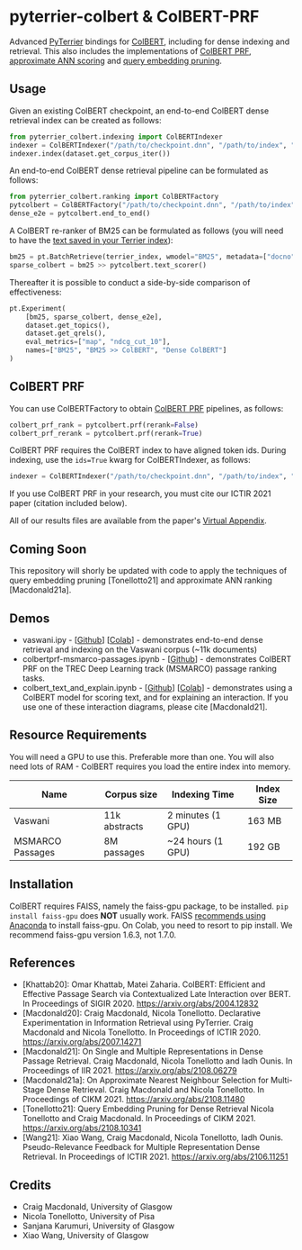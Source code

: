 # pyterrier-colbert & ColBERT-PRF

Advanced [PyTerrier](https://github.com/terrier-org/pyterrier) bindings for [ColBERT](https://github.com/stanford-futuredata/ColBERT/), including for dense indexing and retrieval. This also includes the implementations of [ColBERT PRF](https://arxiv.org/abs/2106.11251), [approximate ANN scoring](https://arxiv.org/abs/2108.11480) and [query embedding pruning](https://arxiv.org/abs/2108.10341). 

## Usage

Given an existing ColBERT checkpoint, an end-to-end ColBERT dense retrieval index can be created as follows:

```python
from pyterrier_colbert.indexing import ColBERTIndexer
indexer = ColBERTIndexer("/path/to/checkpoint.dnn", "/path/to/index", "index_name")
indexer.index(dataset.get_corpus_iter())
```

An end-to-end ColBERT dense retrieval pipeline can be formulated as follows:

```python
from pyterrier_colbert.ranking import ColBERTFactory
pytcolbert = ColBERTFactory("/path/to/checkpoint.dnn", "/path/to/index", "index_name")
dense_e2e = pytcolbert.end_to_end()
```

A ColBERT re-ranker of BM25 can be formulated as follows (you will need to have the [text saved in your Terrier index](https://pyterrier.readthedocs.io/en/latest/text.html)):

```python
bm25 = pt.BatchRetrieve(terrier_index, wmodel="BM25", metadata=["docno", "text"])
sparse_colbert = bm25 >> pytcolbert.text_scorer()
```

Thereafter it is possible to conduct a side-by-side comparison of effectiveness:

```python
pt.Experiment(
    [bm25, sparse_colbert, dense_e2e],
    dataset.get_topics(),
    dataset.get_qrels(),
    eval_metrics=["map", "ndcg_cut_10"],
    names=["BM25", "BM25 >> ColBERT", "Dense ColBERT"]
)
```

## ColBERT PRF

You can use ColBERTFactory to obtain [ColBERT PRF](https://arxiv.org/abs/2106.11251) pipelines, as follows:
```python
colbert_prf_rank = pytcolbert.prf(rerank=False)
colbert_prf_rerank = pytcolbert.prf(rerank=True)
```

ColBERT PRF requires the ColBERT index to have aligned token ids. During indexing, use the `ids=True` kwarg for ColBERTIndexer, as follows:
```python
indexer = ColBERTIndexer("/path/to/checkpoint.dnn", "/path/to/index", "index_name", ids=True)
```

If you use ColBERT PRF in your research, you must cite our ICTIR 2021 paper (citation included below).

All of our results files are available from the paper's [Virtual Appendix](https://github.com/Xiao0728/ColBERT-PRF-VirtualAppendix).

## Coming Soon

This repository will shorly be updated with code to apply the techniques of query embedding pruning [Tonellotto21] and approximate ANN ranking [Macdonald21a].

## Demos
 - vaswani.ipy - [[Github](vaswani.ipynb)] [[Colab](https://colab.research.google.com/github/cmacdonald/pyterrier_colbert/blob/main/vaswani.ipynb)] - demonstrates end-to-end dense retrieval and indexing on the Vaswani corpus (~11k documents)
 - colbertprf-msmarco-passages.ipynb - [[Github](colbertprf-msmarco-passages.ipynb)] - demonstrates ColBERT PRF on the TREC Deep Learning track (MSMARCO) passage ranking tasks.
 - colbert_text_and_explain.ipynb - [[Github](colbert_text_and_explain.ipynb)] [[Colab](https://colab.research.google.com/github/cmacdonald/pyterrier_colbert/blob/main/colbert_text_and_explain.ipynb)] - demonstrates using a ColBERT model for scoring text, and for explaining an interaction. If you use one of these interaction diagrams, please cite [Macdonald21].

## Resource Requirements

You will need a GPU to use this. Preferable more than one. You will also need lots of RAM - ColBERT requires you load the entire index into memory.

| Name               | Corpus size   | Indexing Time         | Index Size |
| -------------------| ------------- | --------------------- | ---------- |
| Vaswani            | 11k abstracts | 2 minutes (1 GPU)     | 163 MB     |
| MSMARCO Passages   | 8M passages   | ~24 hours (1 GPU)     | 192 GB     |

## Installation

ColBERT requires FAISS, namely the faiss-gpu package, to be installed. `pip install faiss-gpu` does **NOT** usually work.
FAISS [recommends using Anaconda](https://github.com/facebookresearch/faiss/blob/master/INSTALL.md) to install faiss-gpu.
On Colab, you need to resort to pip install. We recommend faiss-gpu version 1.6.3, not 1.7.0.


## References

 - [Khattab20]: Omar Khattab, Matei Zaharia. ColBERT: Efficient and Effective Passage Search via Contextualized Late Interaction over BERT. In Proceedings of SIGIR 2020. https://arxiv.org/abs/2004.12832
 - [Macdonald20]: Craig Macdonald, Nicola Tonellotto. Declarative Experimentation in Information Retrieval using PyTerrier. Craig Macdonald and Nicola Tonellotto. In Proceedings of ICTIR 2020. https://arxiv.org/abs/2007.14271
 - [Macdonald21]: On Single and Multiple Representations in Dense Passage Retrieval. Craig Macdonald, Nicola Tonellotto and Iadh Ounis. In Proceedings of IIR 2021. https://arxiv.org/abs/2108.06279
 - [Macdonald21a]: On Approximate Nearest Neighbour Selection for Multi-Stage Dense Retrieval. Craig Macdonald and Nicola Tonellotto. In Proceedings of CIKM 2021. https://arxiv.org/abs/2108.11480 
 - [Tonellotto21]: Query Embedding Pruning for Dense Retrieval Nicola Tonellotto and Craig Macdonald. In Proceedings of CIKM 2021. https://arxiv.org/abs/2108.10341
 - [Wang21]: Xiao Wang, Craig Macdonald, Nicola Tonellotto, Iadh Ounis. Pseudo-Relevance Feedback for Multiple Representation Dense Retrieval. In Proceedings of ICTIR 2021. https://arxiv.org/abs/2106.11251


## Credits

 - Craig Macdonald, University of Glasgow
 - Nicola Tonellotto, University of Pisa
 - Sanjana Karumuri, University of Glasgow
 - Xiao Wang, University of Glasgow
